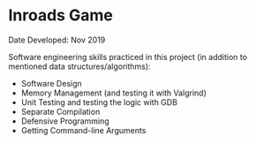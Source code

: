 # Inroads Game
Date Developed: Nov 2019

Software engineering skills practiced in this  project (in addition to mentioned data structures/algorithms):
* Software Design
* Memory Management (and testing it with Valgrind)
* Unit Testing and testing the logic with GDB
* Separate Compilation
* Defensive Programming
* Getting Command-line Arguments
